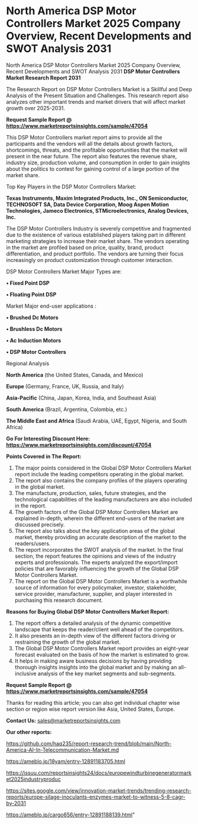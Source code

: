 # North America DSP Motor Controllers Market 2025 Company Overview, Recent Developments and SWOT Analysis 2031
North America DSP Motor Controllers Market 2025 Company Overview, Recent Developments and SWOT Analysis 2031
<strong>DSP Motor Controllers Market Research Report 2031</strong>

The Research Report on DSP Motor Controllers Market is a Skillful and Deep Analysis of the Present Situation and Challenges. This research report also analyzes other important trends and market drivers that will affect market growth over 2025-2031.

<strong>Request Sample Report @ <a href=https://www.marketreportsinsights.com/sample/47054>https://www.marketreportsinsights.com/sample/47054</a></strong>

This DSP Motor Controllers market report aims to provide all the participants and the vendors will all the details about growth factors, shortcomings, threats, and the profitable opportunities that the market will present in the near future. The report also features the revenue share, industry size, production volume, and consumption in order to gain insights about the politics to contest for gaining control of a large portion of the market share.

Top Key Players in the DSP Motor Controllers Market:

<strong>Texas Instruments, Maxim Integrated Products, Inc., ON Semiconductor, TECHNOSOFT SA, Data Device Corporation, Moog Aspen Motion Technologies, Jameco Electronics, STMicroelectronics, Analog Devices, Inc.</strong>

The DSP Motor Controllers Industry is severely competitive and fragmented due to the existence of various established players taking part in different marketing strategies to increase their market share. The vendors operating in the market are profiled based on price, quality, brand, product differentiation, and product portfolio. The vendors are turning their focus increasingly on product customization through customer interaction.

DSP Motor Controllers Market Major Types are:

<strong>•  Fixed Point DSP

•  Floating Point DSP</strong>

Market Major end-user applications :

<strong>•  Brushed Dc Motors

•  Brushless Dc Motors

•  Ac Induction Motors

•  DSP Motor Controllers</strong>

Regional Analysis

</u><strong><b>North America</b></strong> (the United States, Canada, and Mexico)

<strong><b>Europe </b></strong>(Germany, France, UK, Russia, and Italy)

<strong><b>Asia-Pacific</b></strong> (China, Japan, Korea, India, and Southeast Asia)

<strong><b>South America</b></strong> (Brazil, Argentina, Colombia, etc.)

<strong><b>The Middle East and Africa</b></strong> (Saudi Arabia, UAE, Egypt, Nigeria, and South Africa)

<strong>Go For Interesting Discount Here: <a href=https://www.marketreportsinsights.com/discount/47054>https://www.marketreportsinsights.com/discount/47054</a></strong>

<strong>Points Covered in The Report:</strong>
<ol>
  <li>The major points considered in the Global DSP Motor Controllers Market report include the leading competitors operating in the global market.</li>
  <li>The report also contains the company profiles of the players operating in the global market.</li>
  <li>The manufacture, production, sales, future strategies, and the technological capabilities of the leading manufacturers are also included in the report.</li>
  <li>The growth factors of the Global DSP Motor Controllers Market are explained in-depth, wherein the different end-users of the market are discussed precisely.</li>
  <li>The report also talks about the key application areas of the global market, thereby providing an accurate description of the market to the readers/users.</li>
  <li>The report incorporates the SWOT analysis of the market. In the final section, the report features the opinions and views of the industry experts and professionals. The experts analyzed the export/import policies that are favorably influencing the growth of the Global DSP Motor Controllers Market.</li>
  <li>The report on the Global DSP Motor Controllers Market is a worthwhile source of information for every policymaker, investor, stakeholder, service provider, manufacturer, supplier, and player interested in purchasing this research document.</li>
</ol>
<strong>Reasons for Buying Global DSP Motor Controllers Market Report:</strong>

<ol>
  <li>The report offers a detailed analysis of the dynamic competitive landscape that keeps the reader/client well ahead of the competitors.</li>
  <li>It also presents an in-depth view of the different factors driving or restraining the growth of the global market.</li>
  <li>The Global DSP Motor Controllers Market report provides an eight-year forecast evaluated on the basis of how the market is estimated to grow.</li>
  <li>It helps in making aware business decisions by having providing thorough insights insights into the global market and by making an all-inclusive analysis of the key market segments and sub-segments.</li>
</ol>
<strong>Request Sample Report @ <a href=https://www.marketreportsinsights.com/sample/47054>https://www.marketreportsinsights.com/sample/47054</a></strong>


Thanks for reading this article; you can also get individual chapter wise section or region wise report version like Asia, United States, Europe.

<strong>Contact Us:</strong>
sales@marketreportsinsights.com

<strong>Our other reports:</strong>

<a href=https://github.com/haq235/report-research-trend/blob/main/North-America-AI-In-Telecommunication-Market.md>https://github.com/haq235/report-research-trend/blob/main/North-America-AI-In-Telecommunication-Market.md</a>

<a href=https://ameblo.jp/18yam/entry-12891183705.html>https://ameblo.jp/18yam/entry-12891183705.html</a>

<a href=https://issuu.com/reportsinsights24/docs/europewindturbinegeneratormarket2025industryproduc>https://issuu.com/reportsinsights24/docs/europewindturbinegeneratormarket2025industryproduc</a>

<a href=https://sites.google.com/view/innovation-market-trends/trending-research-reports/europe-silage-inoculants-enzymes-market-to-witness-5-8-cagr-by-2031>https://sites.google.com/view/innovation-market-trends/trending-research-reports/europe-silage-inoculants-enzymes-market-to-witness-5-8-cagr-by-2031</a>

<a href=https://ameblo.jp/cargo656/entry-12891188139.html>https://ameblo.jp/cargo656/entry-12891188139.html</a>"
